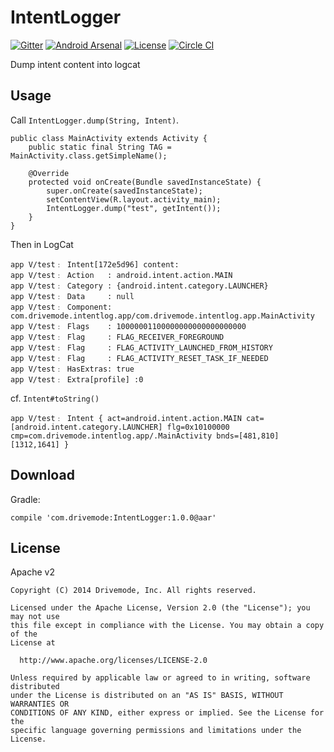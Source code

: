 # IntentLogger

[![Gitter](http://img.shields.io/badge/Gitter-Join%20Chat-brightgreen.svg?style=flat)](https://gitter.im/Drivemode/TimberLorry?utm_source=badge&utm_medium=badge&utm_campaign=pr-badge&utm_content=badge)
[![Android Arsenal](https://img.shields.io/badge/Android%20Arsenal-IntentLogger-brightgreen.svg?style=flat)](http://android-arsenal.com/details/1/1270)
[![License](http://img.shields.io/badge/License-Apache%202-brightgreen.svg?style=flat)](https://github.com/Drivemode/IntentLogger/blob/master/LICENSE.md)
[![Circle CI](https://circleci.com/gh/Drivemode/IntentLogger/tree/master.svg?style=shield)](https://circleci.com/gh/Drivemode/IntentLogger/tree/master)

Dump intent content into logcat

## Usage

Call `IntentLogger.dump(String, Intent)`.

```
public class MainActivity extends Activity {
    public static final String TAG = MainActivity.class.getSimpleName();

    @Override
    protected void onCreate(Bundle savedInstanceState) {
        super.onCreate(savedInstanceState);
        setContentView(R.layout.activity_main);
        IntentLogger.dump("test", getIntent());
    }
}
```

Then in LogCat

```
app V/test﹕ Intent[172e5d96] content:
app V/test﹕ Action   : android.intent.action.MAIN
app V/test﹕ Category : {android.intent.category.LAUNCHER}
app V/test﹕ Data     : null
app V/test﹕ Component: com.drivemode.intentlog.app/com.drivemode.intentlog.app.MainActivity
app V/test﹕ Flags    : 10000001100000000000000000000
app V/test﹕ Flag     : FLAG_RECEIVER_FOREGROUND
app V/test﹕ Flag     : FLAG_ACTIVITY_LAUNCHED_FROM_HISTORY
app V/test﹕ Flag     : FLAG_ACTIVITY_RESET_TASK_IF_NEEDED
app V/test﹕ HasExtras: true
app V/test﹕ Extra[profile] :0
```

cf. `Intent#toString()`

```
app V/test﹕ Intent { act=android.intent.action.MAIN cat=[android.intent.category.LAUNCHER] flg=0x10100000 cmp=com.drivemode.intentlog.app/.MainActivity bnds=[481,810][1312,1641] }
```

## Download

Gradle:

```
compile 'com.drivemode:IntentLogger:1.0.0@aar'
```

## License

Apache v2

```
Copyright (C) 2014 Drivemode, Inc. All rights reserved.

Licensed under the Apache License, Version 2.0 (the "License"); you may not use
this file except in compliance with the License. You may obtain a copy of the
License at

  http://www.apache.org/licenses/LICENSE-2.0

Unless required by applicable law or agreed to in writing, software distributed
under the License is distributed on an "AS IS" BASIS, WITHOUT WARRANTIES OR
CONDITIONS OF ANY KIND, either express or implied. See the License for the
specific language governing permissions and limitations under the License.
```
